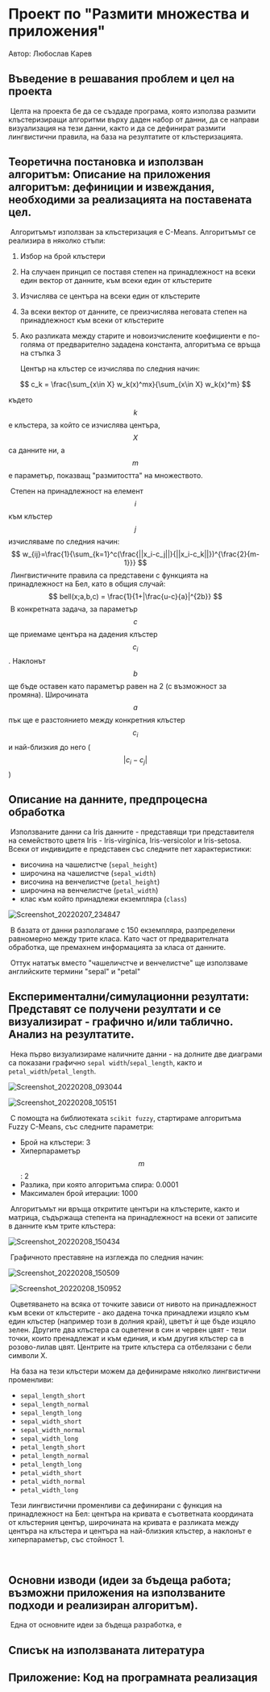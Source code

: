 # Проект по "Размити множества и приложения"

Автор: Любослав Карев

## Въведение в решавания проблем и цел на проекта

​	Целта на проекта бе да се създаде програма, която използва размити клъстеризиращи алгоритми върху даден набор от данни, да се направи визуализация на тези данни, както и да се дефинират размити лингвистични правила, на база на резултатите от клъстеризацията.

## Теоретична постановка и използван алгоритъм: Описание на приложения  алгоритъм: дефиниции и извеждания, необходими за реализацията на  поставената цел.

​	Алгоритъмът използван за клъстеризация е C-Means. Алгоритъмът се реализира в няколко стъпи:

1. Избор на брой клъстери

2. На случаен принцип се поставя степен на принадлежност на всеки един вектор от данните, към всеки един от клъстерите

3. Изчислява се центъра на всеки един от клъстерите

4. За всеки вектор от данните, се преизчислява неговата степен на принадлежност към всеки от клъстерите

5. Ако разликата между старите и новоизчислените коефициенти е по-голяма от предварително зададена константа, алгоритъма се връща на стъпка 3

   Център на клъстер се изчислява по следния начин:

$$
c_k = \frac{\sum_{x\in X} w_k(x)^mx}{\sum_{x\in X} w_k(x)^m}
$$

където $$k$$ е клъстера, за който се изчислява центъра, $$X$$ са данните ни, а $$m$$ е параметър, показващ "размитостта" на множеството.

​	Степен на принадлежност на елемент $$i$$ към клъстер $$j$$ изчисляваме по следния начин:
$$
w_{ij}=\frac{1}{\sum_{k=1}^c(\frac{||x_i-c_j||}{||x_i-c_k||})^{\frac{2}{m-1}}}
$$
​	Лингвистичните правила са представени с функцията на принадлежност на Бел, като в общия случай:
$$
bell(x;a,b,c) = \frac{1}{1+|\frac{u-c}{a}|^{2b}}
$$
​	В конкретната задача, за параметър $$c$$ ще приемаме центъра на дадения клъстер $$c_i$$. Наклонът $$b$$ ще бъде оставен като параметър равен на 2 (с възможност за промяна). Широчината $$a$$ пък ще е разстоянието между конкретния клъстер $$c_i$$ и най-близкия до него ($$|c_i - c_j|$$)

## Описание на данните, предпроцесна обработка

​	Използваните данни са Iris данните - представящи три представителя на семейството цветя Iris - Iris-virginica, Iris-versicolor и Iris-setosa. Всеки от индивидите е представен със следните пет характеристики:

- височина на чашелистче  (`sepal_height`)
- широчина на чашелистче (`sepal_width`)
- височина на венчелистче (`petal_height`)
- широчина на венчелистче (`petal_width`)
- клас към който принадлежи екземпляра (`class`)

![Screenshot_20220207_234847](/home/lyubo/Pictures/Screenshot_20220207_234847.png)

​	В базата от данни разполагаме с 150 екземпляра, разпределени равномерно между трите класа. Като част от предварителната обработка, ще премахнем информацията за класа от данните.

​	Оттук нататък вместо "чашеличстче и венчелистче" ще използваме английските термини "sepal" и "petal"

## Експериментални/симулационни резултати: Представят се получени  резултати и се визуализират - графично и/или таблично. Анализ на  резултатите.

​	Нека първо визуализираме наличните данни - на долните две диаграми са показани графично `sepal width`/`sepal_length`, както и `petal_width`/`petal_length`.

![Screenshot_20220208_093044](/home/lyubo/Pictures/Screenshot_20220208_093044.png)

![Screenshot_20220208_105151](/home/lyubo/Pictures/Screenshot_20220208_105151.png)

​	С помощта на библиотеката `scikit fuzzy`, стартираме алгоритъма Fuzzy C-Means, със следните параметри:

- Брой на клъстери: 3
- Хиперпараметър $$m$$: 2
- Разлика, при която алгоритъма спира: 0.0001
- Максимален брой итерации: 1000

​	Алгоритъмът ни връща откритите центъри на клъстерите, както и матрица, съдържаща степента на принадлежност на всеки от записите в данните към трите клъстера:

![Screenshot_20220208_150434](/home/lyubo/Pictures/Screenshot_20220208_150434.png)

​	Графичното преставяне на изглежда по следния начин:

![Screenshot_20220208_150509](/home/lyubo/Pictures/Screenshot_20220208_150509.png)

​	            ![Screenshot_20220208_150952](/home/lyubo/Pictures/Screenshot_20220208_150952.png)



​	Оцветяването на всяка от точките зависи от нивото на принадлежност към всеки от клъстерите - ако дадена точка принадлежи изцяло към един клъстер (например този в долния край), цветът ѝ ще бъде изцяло зелен. Другите два клъстера са оцветени в син и червен цвят - тези точки, които пренадлежат и към единия, и към другия клъстер са в розово-лилав цвят. Центрите на трите клъстера са отбелязани с бели символи X. 

​	На база на тези клъстери можем да дефинираме няколко лингвистични променливи:

- `sepal_length_short`
- `sepal_length_normal`
- `sepal_length_long`
- `sepal_width_short`
- `sepal_width_normal`
- `sepal_width_long`
- `petal_length_short`
- `petal_length_normal`
- `petal_length_long`
- `petal_width_short`
- `petal_width_normal`
- `petal_width_long`

​	Тези лингвистични променливи са дефинирани с функция на принадлежност на Бел: центъра на кривата е съответната координата от клъстерния център, широчината на кривата е разликата между центъра на клъстера и центъра на най-близкия клъстер, а наклонът е хиперпараметър, със стойност 1.

​	

## Oсновни изводи (идеи за бъдеща работа; възможни приложения на използваните подходи и реализиран алгоритъм).

​	Една от основните идеи за бъдеща разработка, е 

## Списък на използваната литература



## Приложение: Код на програмната реализация

